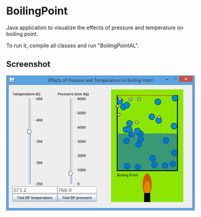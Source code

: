 BoilingPoint
============

Java application to visualize the effects of pressure and temperature on boiling point.

To run it, compile all classes and run "BoilingPointAL".


Screenshot
-------
!["Screenshot"](/screenshots/screenshot1.png "Screenshot")
